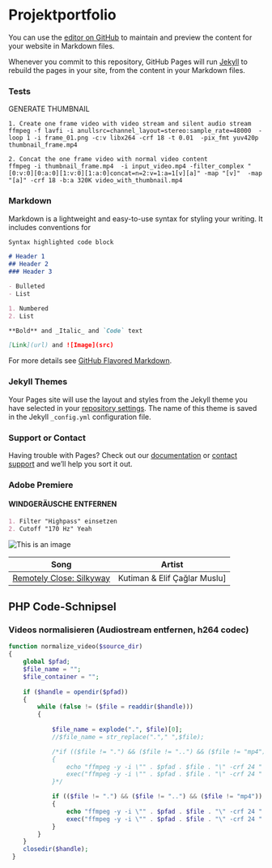 # Projektportfolio

You can use the [editor on GitHub](https://github.com/untitled-soundtrack/digitalebastelenzyklopaedie.github.io/edit/gh-pages/index.md) to maintain and preview the content for your website in Markdown files.

Whenever you commit to this repository, GitHub Pages will run [Jekyll](https://jekyllrb.com/) to rebuild the pages in your site, from the content in your Markdown files.

### Tests

GENERATE THUMBNAIL

	1. Create one frame video with video stream and silent audio stream
	ffmpeg -f lavfi -i anullsrc=channel_layout=stereo:sample_rate=48000  -loop 1 -i frame_01.png -c:v libx264 -crf 18 -t 0.01  -pix_fmt yuv420p thumbnail_frame.mp4
	
	2. Concat the one frame video with normal video content
	ffmpeg -i thumbnail_frame.mp4  -i input_video.mp4 -filter_complex "[0:v:0][0:a:0][1:v:0][1:a:0]concat=n=2:v=1:a=1[v][a]" -map "[v]"  -map "[a]" -crf 18 -b:a 320K video_with_thumbnail.mp4
  
### Markdown

Markdown is a lightweight and easy-to-use syntax for styling your writing. It includes conventions for

```markdown
Syntax highlighted code block

# Header 1
## Header 2
### Header 3

- Bulleted
- List

1. Numbered
2. List

**Bold** and _Italic_ and `Code` text

[Link](url) and ![Image](src)
```

For more details see [GitHub Flavored Markdown](https://guides.github.com/features/mastering-markdown/).

### Jekyll Themes

Your Pages site will use the layout and styles from the Jekyll theme you have selected in your [repository settings](https://github.com/untitled-soundtrack/digitalebastelenzyklopaedie.github.io/settings/pages). The name of this theme is saved in the Jekyll `_config.yml` configuration file.

### Support or Contact

Having trouble with Pages? Check out our [documentation](https://docs.github.com/categories/github-pages-basics/) or [contact support](https://support.github.com/contact) and we’ll help you sort it out.

### Adobe Premiere

#### WINDGERÄUSCHE ENTFERNEN

```markdown
1. Filter "Highpass" einsetzen
2. Cutoff "170 Hz" Yeah
```
![This is an image](https://64.media.tumblr.com/8ea82c8b5a98becaa49cd637d0d8f612/e99c2b06d934ab05-d4/s500x750/9dd9d5fa6b664eced9df0f43dd64c2a0115d4428.jpg)

| Song | Artist |
| --- | --- |
| [Remotely Close: Silkyway](https://www.youtube.com/watch?v=9FFo21LlrWk) | Kutiman & Elif Çağlar Muslu] |


## PHP Code-Schnipsel

### Videos normalisieren (Audiostream entfernen, h264 codec)

```php
function normalize_video($source_dir)
{
	global $pfad;
	$file_name = "";
	$file_container = "";
		
	if ($handle = opendir($pfad))
	{
		while (false != ($file = readdir($handle)))
		{		
			
			$file_name = explode(".", $file)[0];
			//$file_name = str_replace("."," ",$file);

			/*if (($file != ".") && ($file != "..") && ($file != "mp4"))
			{			
				echo "ffmpeg -y -i \"" . $pfad . $file . "\" -crf 24 " . " -pix_fmt yuv420p -an " .  $pfad . $file_name .  "_NORM.mp4" . "\n";
				exec("ffmpeg -y -i \"" . $pfad . $file . "\" -crf 24 " . " -pix_fmt yuv420p -an " .  $pfad . $file_name .  "_NORM.mp4" );            
            }*/

			if (($file != ".") && ($file != "..") && ($file != "mp4"))
			{			
				echo "ffmpeg -y -i \"" . $pfad . $file . "\" -crf 24 " . " -vf scale=1920:1080 -filter:v fps=25 -pix_fmt yuv420p -an " .  $pfad . $file_name .  "_NORM.mp4" . "\n";
				exec("ffmpeg -y -i \"" . $pfad . $file . "\" -crf 24 " . " -vf scale=1920:1080 -filter:v fps=25 -pix_fmt yuv420p -an " .  $pfad . $file_name .  "_NORM.mp4" );            
            }
        }
	}	
	closedir($handle);
 }
```



